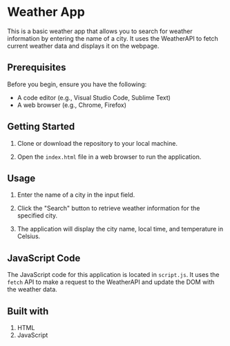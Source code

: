 # Weather App

This is a basic weather app that allows you to search for weather information by entering the name of a city. It uses the WeatherAPI to fetch current weather data and displays it on the webpage.

## Prerequisites

Before you begin, ensure you have the following:

- A code editor (e.g., Visual Studio Code, Sublime Text)
- A web browser (e.g., Chrome, Firefox)

## Getting Started

1. Clone or download the repository to your local machine.

2. Open the `index.html` file in a web browser to run the application.

## Usage

1. Enter the name of a city in the input field.

2. Click the "Search" button to retrieve weather information for the specified city.

3. The application will display the city name, local time, and temperature in Celsius.

## JavaScript Code

The JavaScript code for this application is located in `script.js`. It uses the `fetch` API to make a request to the WeatherAPI and update the DOM with the weather data.

## Built with

1. HTML
2. JavaScript
